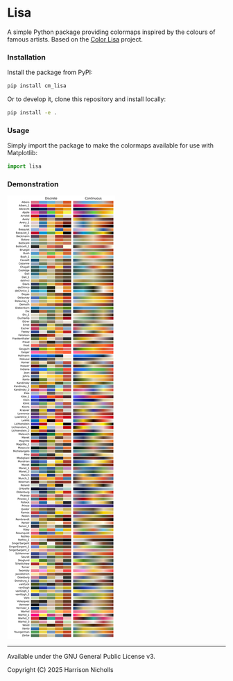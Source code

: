 # Lisa

A simple Python package providing colormaps inspired by the colours of famous artists.
Based on the [Color Lisa](https://colorlisa.com/) project.

### Installation
Install the package from PyPI:
```bash
pip install cm_lisa
```

Or to develop it, clone this repository and install locally:
```bash
pip install -e .
```

### Usage
Simply import the package to make the colormaps available for use with Matplotlib:
```python
import lisa
```
### Demonstration
![Image demonstrating the Lisa colormaps](docs/assets/lisa.svg)

-----------------------------
Available under the GNU General Public License v3.

Copyright (C) 2025 Harrison Nicholls
